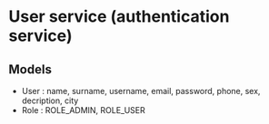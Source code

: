 # User service (authentication service)

## Models

* User : name, surname, username,  email, password, phone, sex, decription, city
* Role : ROLE_ADMIN, ROLE_USER

 
